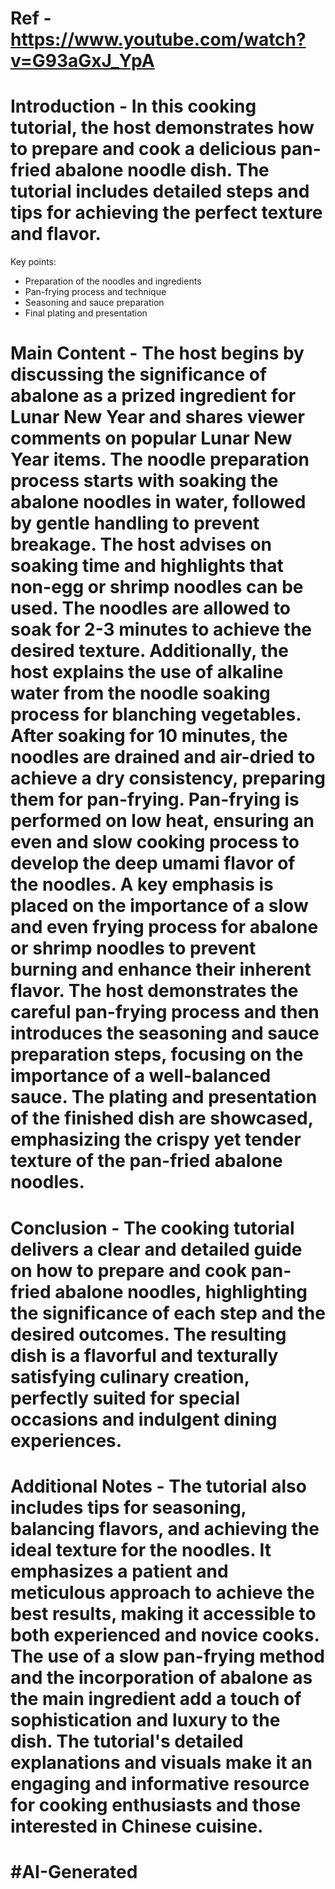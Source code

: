 # Ref - https://www.youtube.com/watch?v=G93aGxJ_YpA
# Introduction - In this cooking tutorial, the host demonstrates how to prepare and cook a delicious pan-fried abalone noodle dish. The tutorial includes detailed steps and tips for achieving the perfect texture and flavor. 
Key points:
- Preparation of the noodles and ingredients
- Pan-frying process and technique
- Seasoning and sauce preparation
- Final plating and presentation

# Main Content - The host begins by discussing the significance of abalone as a prized ingredient for Lunar New Year and shares viewer comments on popular Lunar New Year items. The noodle preparation process starts with soaking the abalone noodles in water, followed by gentle handling to prevent breakage. The host advises on soaking time and highlights that non-egg or shrimp noodles can be used. The noodles are allowed to soak for 2-3 minutes to achieve the desired texture. Additionally, the host explains the use of alkaline water from the noodle soaking process for blanching vegetables. After soaking for 10 minutes, the noodles are drained and air-dried to achieve a dry consistency, preparing them for pan-frying. Pan-frying is performed on low heat, ensuring an even and slow cooking process to develop the deep umami flavor of the noodles. A key emphasis is placed on the importance of a slow and even frying process for abalone or shrimp noodles to prevent burning and enhance their inherent flavor. The host demonstrates the careful pan-frying process and then introduces the seasoning and sauce preparation steps, focusing on the importance of a well-balanced sauce. The plating and presentation of the finished dish are showcased, emphasizing the crispy yet tender texture of the pan-fried abalone noodles.
 
# Conclusion - The cooking tutorial delivers a clear and detailed guide on how to prepare and cook pan-fried abalone noodles, highlighting the significance of each step and the desired outcomes. The resulting dish is a flavorful and texturally satisfying culinary creation, perfectly suited for special occasions and indulgent dining experiences.
 
# Additional Notes - The tutorial also includes tips for seasoning, balancing flavors, and achieving the ideal texture for the noodles. It emphasizes a patient and meticulous approach to achieve the best results, making it accessible to both experienced and novice cooks. The use of a slow pan-frying method and the incorporation of abalone as the main ingredient add a touch of sophistication and luxury to the dish. The tutorial's detailed explanations and visuals make it an engaging and informative resource for cooking enthusiasts and those interested in Chinese cuisine. 

# #AI-Generated